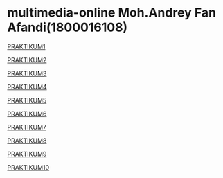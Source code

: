 <!DOCTYPE html>
<html>
<body>

<h1>multimedia-online Moh.Andrey Fan Afandi(1800016108)</h1>

<p><a href="projek.html">PRAKTIKUM1</a></p>
<p><a href="Praktikum 2.html">PRAKTIKUM2</a></p>
<p><a href="">PRAKTIKUM3</a></p>
<p><a href="">PRAKTIKUM4</a></p>
<p><a href="">PRAKTIKUM5</a></p>
<p><a href="">PRAKTIKUM6</a></p>
<p><a href="">PRAKTIKUM7</a></p>
<p><a href="">PRAKTIKUM8</a></p>
<p><a href="">PRAKTIKUM9</a></p>
<p><a href="">PRAKTIKUM10</a></p>




</body>
</html>
